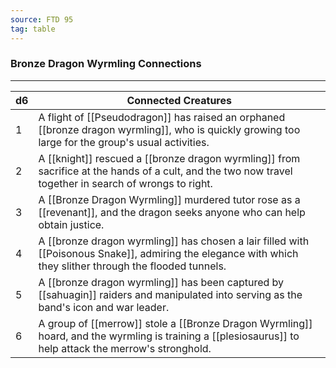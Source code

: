 ```yaml
---
source: FTD 95
tag: table
---
```


### Bronze Dragon Wyrmling Connections
---
|d6|Connected Creatures|
|----|------------|
|1|A flight of [[Pseudodragon]] has raised an orphaned [[bronze dragon wyrmling]], who is quickly growing too large for the group's usual activities.|
|2|A [[knight]] rescued a [[bronze dragon wyrmling]] from sacrifice at the hands of a cult, and the two now travel together in search of wrongs to right.|
|3|A [[Bronze Dragon Wyrmling]] murdered tutor rose as a [[revenant]], and the dragon seeks anyone who can help obtain justice.|
|4|A [[bronze dragon wyrmling]] has chosen a lair filled with [[Poisonous Snake]], admiring the elegance with which they slither through the flooded tunnels.|
|5|A [[bronze dragon wyrmling]] has been captured by [[sahuagin]] raiders and manipulated into serving as the band's icon and war leader.|
|6|A group of [[merrow]] stole a [[Bronze Dragon Wyrmling]] hoard, and the wyrmling is training a [[plesiosaurus]] to help attack the merrow's stronghold.|
